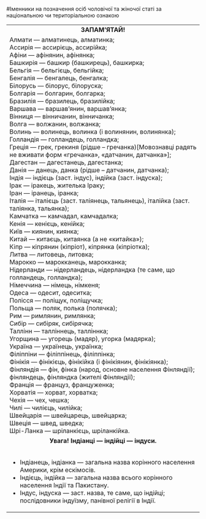 #Іменники на позначення осіб чоловічої та жіночої статі за національною чи територіальною ознакою

<table>
  <tr><td><center><b>ЗАПАМ’ЯТАЙ!</b></center></td></tr>
  <tr><td>Алмати — алматинець, алматинка;<br>
Ассирія — ассирієць, ассирійка;<br> 
Афіни — афінянин, афінянка;<br> 
Башкирія — башкир (башкирець), башкирка; <br> 
Бельгія — бельгієць, бельгійка; <br> 
Бенгалія — бенгалець, бенгалка; <br> 
Білорусь — білорус, білоруска; <br> 
Болгарія — болгарин, болгарка; <br> 
Бразилія — бразилець, бразилійка; <br> 
Варшава — варшав’янин, варшав’янка; <br> 
Вінниця — вінничанин, вінничанка; <br> 
Волга — волжанин, волжанка; <br> 
Волинь — волинець, волинка (і волинянин, волинянка); <br> 
Голландія — голландець, голландка; <br> 
Греція — грек, грекиня (рідше – гречанка)[Мовознавці радять не вживати форм «гречанка», «датчанин, датчанка»]; <br> 
Дагестан — дагестанець, дагестанка; <br> 
Данія — данець, данка (рідше – датчанин, датчанка); <br> 
Індія — індієць (заст. індус), індійка (заст. індуска); <br> 
Ірак — іракець, жителька Іраку; <br> 
Іран — іранець, іранка; <br> 
Італія — італієць (заст. таліянець, тальянець), італійка (заст. таліянка, тальянка); <br> 
Камчатка — камчадал, камчадалка; <br> 
Кенія — кенієць, кенійка; <br> 
Київ — киянин, киянка; <br> 
Китай — китаєць, китаянка (а не «китайка»); <br> 
Кіпр — кіпрянин (кіпріот), кіпрянка (кіпріотка); <br> 
Литва — литовець, литовка; <br> 
Марокко — марокканець, марокканка; <br> 
Нідерланди — нідерландець, нідерландка (те саме, що голландець, голландка); <br> 
Німеччина — німець, німкеня; <br> 
Одеса — одесит, одеситка; <br> 
Полісся — поліщук, поліщучка; <br> 
Польща — поляк, полька (полячка); <br> 
Рим — римлянин, римлянка; <br> 
Сибір — сибіряк, сибірячка; <br> 
Таллінн — талліннець, талліннка; <br> 
Угорщина — угорець (мадяр), угорка (мадярка); <br> 
Україна — українець, українка; <br> 
Філіппіни — філіппінець, філіппінка; <br> 
Фінікія — фінікієць, фінікійка (і фінікіянин, фінікіянка); <br> 
Фінляндія — фін, фінка (народ, основне населення Фінляндії); фінляндець, фінляндка (жителі Фінляндії); <br> 
Франція — француз, француженка; <br> 
Хорватія — хорват, хорватка; <br> 
Чехія — чех, чешка; <br> 
Чилі — чилієць, чилійка; <br> 
Швейцарія — швейцарець, швейцарка; <br> 
Швеція — швед, шведка; <br> 
Шрі-Ланка — шріланкієць, шріланкійка.</td></tr>
  <tr><td><center><b>Увага! Індіанці — індійці — індуси.</b></center><br>
<ul>
<li>Індіанець, індіанка — загальна назва корінного населення Америки, крім ескімосів.</li>
<li>Індієць, індійка — загальна назва всього корінного населення Індії та Пакистану.</li>
<li>Індус, індуска — заст. назва, те саме, що індійці; послідовники індуїзму, панівної релігії в Індії.</li>
</ul>
  </td></tr>
</table>